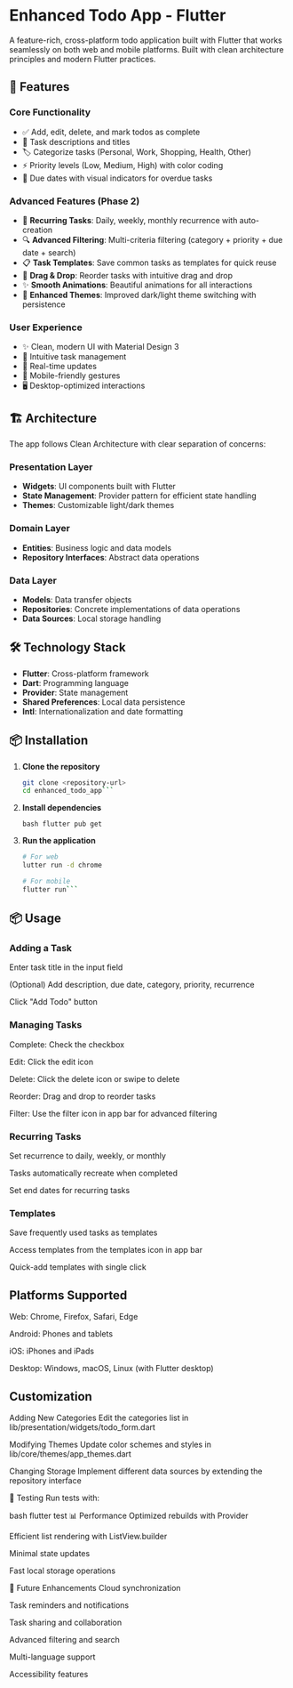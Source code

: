 # Enhanced Todo App - Flutter

A feature-rich, cross-platform todo application built with Flutter that works seamlessly on both web and mobile platforms. Built with clean architecture principles and modern Flutter practices.

## 🚀 Features

### Core Functionality
- ✅ Add, edit, delete, and mark todos as complete
- 📝 Task descriptions and titles
- 🏷️ Categorize tasks (Personal, Work, Shopping, Health, Other)
- ⚡ Priority levels (Low, Medium, High) with color coding
- 📅 Due dates with visual indicators for overdue tasks

### Advanced Features (Phase 2)
- 🔄 **Recurring Tasks**: Daily, weekly, monthly recurrence with auto-creation
- 🔍 **Advanced Filtering**: Multi-criteria filtering (category + priority + due date + search)
- 📋 **Task Templates**: Save common tasks as templates for quick reuse
- 🎯 **Drag & Drop**: Reorder tasks with intuitive drag and drop
- ✨ **Smooth Animations**: Beautiful animations for all interactions
- 🌙 **Enhanced Themes**: Improved dark/light theme switching with persistence

### User Experience
- ✨ Clean, modern UI with Material Design 3
- 🎯 Intuitive task management
- 🔄 Real-time updates
- 📱 Mobile-friendly gestures
- 🖥️ Desktop-optimized interactions

## 🏗️ Architecture

The app follows Clean Architecture with clear separation of concerns:

### Presentation Layer
- **Widgets**: UI components built with Flutter
- **State Management**: Provider pattern for efficient state handling
- **Themes**: Customizable light/dark themes

### Domain Layer
- **Entities**: Business logic and data models
- **Repository Interfaces**: Abstract data operations

### Data Layer
- **Models**: Data transfer objects
- **Repositories**: Concrete implementations of data operations
- **Data Sources**: Local storage handling

## 🛠️ Technology Stack

- **Flutter**: Cross-platform framework
- **Dart**: Programming language
- **Provider**: State management
- **Shared Preferences**: Local data persistence
- **Intl**: Internationalization and date formatting

## 📦 Installation

1. **Clone the repository**
   ```bash
   git clone <repository-url>
   cd enhanced_todo_app```
   
2. **Install dependencies**

	```bash flutter pub get```
	
3. **Run the application**
	```bash 
	# For web
	lutter run -d chrome

	# For mobile
	flutter run```
	
## 📦 Usage
### Adding a Task
Enter task title in the input field

(Optional) Add description, due date, category, priority, recurrence

Click "Add Todo" button


### Managing Tasks
Complete: Check the checkbox

Edit: Click the edit icon

Delete: Click the delete icon or swipe to delete

Reorder: Drag and drop to reorder tasks

Filter: Use the filter icon in app bar for advanced filtering

### Recurring Tasks
Set recurrence to daily, weekly, or monthly

Tasks automatically recreate when completed

Set end dates for recurring tasks

### Templates
Save frequently used tasks as templates

Access templates from the templates icon in app bar

Quick-add templates with single click

## Platforms Supported
Web: Chrome, Firefox, Safari, Edge

Android: Phones and tablets

iOS: iPhones and iPads

Desktop: Windows, macOS, Linux (with Flutter desktop)

## Customization
Adding New Categories
Edit the categories list in lib/presentation/widgets/todo_form.dart

Modifying Themes
Update color schemes and styles in lib/core/themes/app_themes.dart

Changing Storage
Implement different data sources by extending the repository interface

🧪 Testing
Run tests with:

bash
flutter test
📊 Performance
Optimized rebuilds with Provider

Efficient list rendering with ListView.builder

Minimal state updates

Fast local storage operations

🔮 Future Enhancements
Cloud synchronization

Task reminders and notifications

Task sharing and collaboration

Advanced filtering and search

Multi-language support

Accessibility features